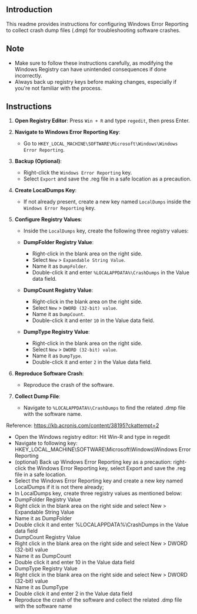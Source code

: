 ## Introduction
This readme provides instructions for configuring Windows Error Reporting to collect crash dump files (.dmp) for troubleshooting software crashes.

## Note
- Make sure to follow these instructions carefully, as modifying the Windows Registry can have unintended consequences if done incorrectly.
- Always back up registry keys before making changes, especially if you're not familiar with the process.


## Instructions
1. **Open Registry Editor**: Press `Win + R` and type `regedit`, then press Enter.
   
2. **Navigate to Windows Error Reporting Key**:
   - Go to `HKEY_LOCAL_MACHINE\SOFTWARE\Microsoft\Windows\Windows Error Reporting`.

3. **Backup (Optional)**:
   - Right-click the `Windows Error Reporting` key.
   - Select `Export` and save the .reg file in a safe location as a precaution.

4. **Create LocalDumps Key**:
   - If not already present, create a new key named `LocalDumps` inside the `Windows Error Reporting` key.

5. **Configure Registry Values**:
   - Inside the `LocalDumps` key, create the following three registry values:
   
   - **DumpFolder Registry Value**:
     - Right-click in the blank area on the right side.
     - Select `New` > `Expandable String Value`.
     - Name it as `DumpFolder`.
     - Double-click it and enter `%LOCALAPPDATA%\CrashDumps` in the Value data field.

   - **DumpCount Registry Value**:
     - Right-click in the blank area on the right side.
     - Select `New` > `DWORD (32-bit) value`.
     - Name it as `DumpCount`.
     - Double-click it and enter `10` in the Value data field.

   - **DumpType Registry Value**:
     - Right-click in the blank area on the right side.
     - Select `New` > `DWORD (32-bit) value`.
     - Name it as `DumpType`.
     - Double-click it and enter `2` in the Value data field.

6. **Reproduce Software Crash**:
   - Reproduce the crash of the software.

7. **Collect Dump File**:
   - Navigate to `%LOCALAPPDATA%\CrashDumps` to find the related .dmp file with the software name.

Reference: https://kb.acronis.com/content/38195?ckattempt=2
* Open the Windows registry editor: Hit Win-R and type in regedit
* Navigate to following key: HKEY_LOCAL_MACHINE\SOFTWARE\Microsoft\Windows\Windows Error Reporting
* (optional) Back up Windows Error Reporting key as a precaution: right-click the Windows Error Reporting key, select Export and save the .reg file in a safe location.
* Select the Windows Error Reporting key and create a new key named LocalDumps if it is not there already;
* In LocalDumps key, create three registry values as mentioned below:
* DumpFolder Registry Value
* Right click in the blank area on the right side and select New > Expandable String Value
* Name it as DumpFolder
* Double click it and enter %LOCALAPPDATA%\CrashDumps in the Value data field
* DumpCount Registry Value
* Right click in the blank area on the right side and select New > DWORD (32-bit) value
* Name it as DumpCount
* Double click it and enter 10 in the Value data field
* DumpType Registry Value
* Right click in the blank area on the right side and select New > DWORD (32-bit) value
* Name it as DumpType
* Double click it and enter 2 in the Value data field
* Reproduce the crash of the software and collect the related .dmp file with the software name

